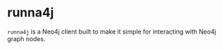# runna4j

`runna4j` is a Neo4j client built to make it simple for interacting with Neo4j graph nodes.
